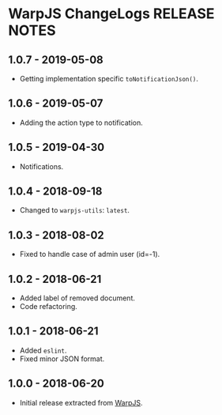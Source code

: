 # WarpJS ChangeLogs RELEASE NOTES

## 1.0.7 - 2019-05-08

- Getting implementation specific `toNotificationJson()`.

## 1.0.6 - 2019-05-07

- Adding the action type to notification.

## 1.0.5 - 2019-04-30

- Notifications.

## 1.0.4 - 2018-09-18

- Changed to `warpjs-utils`: `latest`.

## 1.0.3 - 2018-08-02

- Fixed to handle case of admin user (id=-1).

## 1.0.2 - 2018-06-21

- Added label of removed document.
- Code refactoring.

## 1.0.1 - 2018-06-21

- Added `eslint`.
- Fixed minor JSON format.

## 1.0.0 - 2018-06-20

- Initial release extracted from [WarpJS](https://github.com/WarpWorks/warpjs).
